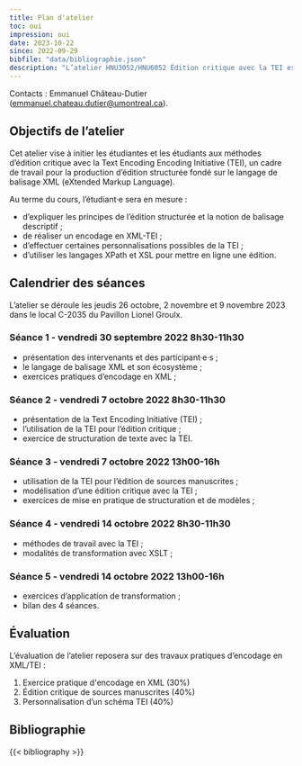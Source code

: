 ```yaml
---
title: Plan d'atelier
toc: oui
impression: oui
date: 2023-10-22
since: 2022-09-29
bibfile: "data/bibliographie.json"
description: "L’atelier HNU3052/HNU6052 Édition critique avec la TEI est un cours offert dans le cadre du microprogramme en humanités numériques et du programme d'études DESS en édition numérique de l’Université de Montréal."
---
```

Contacts : Emmanuel Château-Dutier ([emmanuel.chateau.dutier@umontreal.ca](emmanuel.chateau.dutier@umontreal.ca)).

## Objectifs de l’atelier
Cet atelier vise à initier les étudiantes et les étudiants aux méthodes d’édition critique avec la Text Encoding Encoding Initiative (TEI), un cadre de travail pour la production d’édition structurée fondé sur le langage de balisage XML (eXtended Markup Language).

Au terme du cours, l’étudiant·e sera en mesure :

- d’expliquer les principes de l’édition structurée et la notion de balisage descriptif ;
- de réaliser un encodage en XML-TEI ;
- d’effectuer certaines personnalisations possibles de la TEI ;
- d’utiliser les langages XPath et XSL pour mettre en ligne une édition.

## Calendrier des séances
L’atelier se déroule les jeudis 26 octobre, 2 novembre et 9 novembre 2023 dans le local C-2035 du Pavillon Lionel Groulx.

### Séance 1 - vendredi 30 septembre 2022 8h30-11h30

- présentation des intervenants et des participant·e·s ;
- le langage de balisage XML et son écosystème ;
- exercices pratiques d’encodage en XML ;

### Séance 2 - vendredi 7 octobre 2022 8h30-11h30

- présentation de la Text Encoding Initiative (TEI) ;
- l’utilisation de la TEI pour l’édition critique ;
- exercice de structuration de texte avec la TEI.

### Séance 3 - vendredi 7 octobre 2022 13h00-16h

- utilisation de la TEI pour l’édition de sources manuscrites ;
- modélisation d’une édition critique avec la TEI ;
- exercices de mise en pratique de structuration et de modèles ;

### Séance 4 - vendredi 14 octobre 2022 8h30-11h30

- méthodes de travail avec la TEI ;
- modalités de transformation avec XSLT ;

### Séance 5 - vendredi 14 octobre 2022 13h00-16h

- exercices d’application de transformation ;
- bilan des 4 séances.


## Évaluation
L’évaluation de l’atelier reposera sur des travaux pratiques d’encodage en XML/TEI :

1. Exercice pratique d'encodage en XML (30%)
1. Édition critique de sources manuscrites (40%)
2. Personnalisation d’un schéma TEI (40%)

## Bibliographie

{{< bibliography >}}
